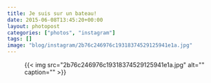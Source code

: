 ```yaml
---
title: Je suis sur un bateau!
date: 2015-06-08T13:45:20+00:00
layout: photopost
categories: ["photos", "instagram"]
tags: []
image: "blog/instagram/2b76c246976c19318374529125941e1a.jpg"
---
```


<figure class="photo photo--square">
  {{< img src="2b76c246976c19318374529125941e1a.jpg" alt="" caption="" >}}

</figure>


